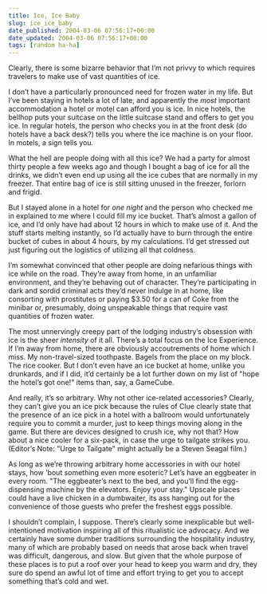 ```yaml
---
title: Ice, Ice Baby
slug: ice_ice_baby
date_published: 2004-03-06 07:56:17+00:00
date_updated: 2004-03-06 07:56:17+00:00
tags: [random ha-ha]
---
```

Clearly, there is some bizarre behavior that I’m not privvy to which requires travelers to make use of vast quantities of ice.

I don’t have a particularly pronounced need for frozen water in my life. But I’ve been staying in hotels a lot of late, and apparently the *most* important accommodation a hotel or motel can afford you is ice. In nice hotels, the bellhop puts your suitcase on the little suitcase stand and offers to get you ice. In regular hotels, the person who checks you in at the front desk (do hotels have a back desk?) tells you where the ice machine is on your floor. In motels, a sign tells you.

What the hell are people doing with all this ice? We had a party for almost thirty people a few weeks ago and though I bought a bag of ice for all the drinks, we didn’t even end up using all the ice cubes that are normally in my freezer. That entire bag of ice is still sitting unused in the freezer, forlorn and frigid.

But I stayed alone in a hotel for *one night* and the person who checked me in explained to me where I could fill my ice bucket. That’s almost a gallon of ice, and I’d only have had about 12 hours in which to make use of it. And the stuff starts melting instantly, so I’d actually have to burn through the entire bucket of cubes in about 4 hours, by my calculations. I’d get stressed out just figuring out the logistics of utilizing all that coldness.

I’m somewhat convinced that other people are doing nefarious things with ice while on the road. They’re away from home, in an unfamiliar environment, and they’re behaving out of character. They’re participating in dark and sordid criminal acts they’d never indulge in at home, like consorting with prostitutes or paying $3.50 for a can of Coke from the minibar or, presumably, doing unspeakable things that require vast quantities of frozen water.

The most unnervingly creepy part of the lodging industry’s obsession with ice is the sheer *intensity* of it all. There’s a total focus on the Ice Experience. If I’m away from home, there are obviously accoutrements of home which I miss. My non-travel-sized toothpaste. Bagels from the place on my block. The rice cooker. But I don’t even have an ice bucket at home, unlike you drunkards, and if I did, it’d certainly be a lot further down on my list of "hope the hotel’s got one!" items than, say, a GameCube.

And really, it’s so arbitrary. Why not other ice-related accessories? Clearly, they can’t give you an ice pick because the rules of Clue clearly state that the presence of an ice pick in a hotel with a ballroom would unfortunately require you to commit a murder, just to keep things moving along in the game. But there are devices designed to crush ice, why not that? How about a nice cooler for a six-pack, in case the urge to tailgate strikes you. (Editor’s Note: "Urge to Tailgate" might actually be a Steven Seagal film.)

As long as we’re throwing arbitrary home accessories in with our hotel stays, how ’bout something even more esoteric? Let’s have an eggbeater in every room. "The eggbeater’s next to the bed, and you’ll find the egg-dispensing machine by the elevators. Enjoy your stay." Upscale places could have a live chicken in a dumbwaiter, its ass hanging out for the convenience of those guests who prefer the freshest eggs possible.

I shouldn’t complain, I suppose. There’s clearly some inexplicable but well-intentioned motivation inspiring all of this ritualistic ice advocacy. And we certainly have some dumber traditions surrounding the hospitality industry, many of which are probably based on needs that arose back when travel was difficult, dangerous, and slow. But given that the whole purpose of these places is to put a roof over your head to keep you warm and dry, they sure do spend an awful lot of time and effort trying to get you to accept something that’s cold and wet.
